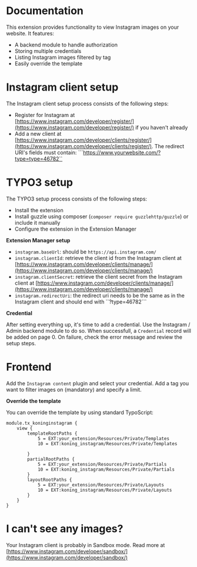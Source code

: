 # Documentation

This extension provides functionality to view Instagram images on your website. It features:

- A backend module to handle authorization
- Storing multiple credentials
- Listing Instagram images filtered by tag
- Easily override the template

# Instagram client setup

The Instagram client setup process consists of the following steps:

- Register for Instagram at [https://www.instagram.com/developer/register/](https://www.instagram.com/developer/register/) if you haven't already
- Add a new client at [https://www.instagram.com/developer/clients/register/](https://www.instagram.com/developer/clients/register/). The redirect URI's fields must contain: ```https://www.yourwebsite.com/?type=type=46782``

# TYPO3 setup

The TYPO3 setup process consists of the following steps:

- Install the extension
- Install guzzle using composer (``composer require guzzlehttp/guzzle``) or include it manually
- Configure the extension in the Extension Manager

**Extension Manager setup**

- ``instagram.baseUrl``: should be ``https://api.instagram.com/``
- ``instagram.clientId``: retrieve the client id from the Instagram client at [https://www.instagram.com/developer/clients/manage/](https://www.instagram.com/developer/clients/manage/)
- ``instagram.clientSecret``: retrieve the client secret from the Instagram client at [https://www.instagram.com/developer/clients/manage/](https://www.instagram.com/developer/clients/manage/)
- ``instagram.redirectUri``: the redirect uri needs to be the same as in the Instagram client and should end with ``?type=46782```

**Credential**

After setting everything up, it's time to add a credential. Use the Instagram / Admin backend module to do so. When successfull, a ``Credential`` record will be added on page 0. On failure, check the error message and review the setup steps.

# Frontend

Add the ``Instagram content`` plugin and select your credential. Add a tag you want to filter images on (mandatory) and specify a limit.

**Override the template**

You can override the template by using standard TypoScript:

    module.tx_koninginstagram {
        view {
            templateRootPaths {
                5 = EXT:your_extension/Resources/Private/Templates
                10 = EXT:koning_instagram/Resources/Private/Templates

            }
            partialRootPaths {
                5 = EXT:your_extension/Resources/Private/Partials
                10 = EXT:koning_instagram/Resources/Private/Partials
            }
            layoutRootPaths {
                5 = EXT:your_extension/Resources/Private/Layouts
                10 = EXT:koning_instagram/Resources/Private/Layouts
            }
        }
    }

# I can't see any images?

Your Instagram client is probably in Sandbox mode. Read more at [https://www.instagram.com/developer/sandbox/](https://www.instagram.com/developer/sandbox/)